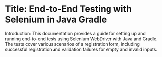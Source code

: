 # Title: End-to-End Testing with Selenium in Java Gradle


Introduction:
This documentation provides a guide for setting up and running end-to-end tests using Selenium WebDriver with Java and Gradle. The tests cover various scenarios of a registration form, including successful registration and validation failures for empty and invalid inputs.
